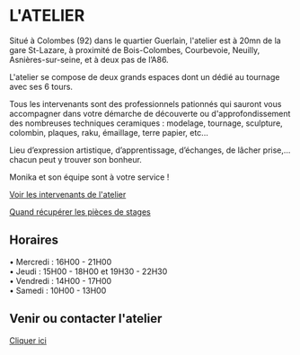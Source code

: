 <!--reste à rajouter des photos-->

# L'ATELIER  
Situé à Colombes (92) dans le quartier Guerlain, l'atelier est à 20mn de la gare St-Lazare, à proximité de Bois-Colombes, Courbevoie, Neuilly, Asnières-sur-seine, et à deux pas de l’A86.  

L'atelier se compose de deux grands espaces dont un dédié au tournage avec ses 6 tours.  

Tous les intervenants sont des professionnels pationnés qui sauront vous accompagner dans votre démarche de découverte ou d'approfondissement des nombreuses techniques ceramiques : modelage, tournage, sculpture, colombin, plaques, raku, émaillage, terre papier, etc...  

Lieu d’expression artistique, d’apprentissage, d’échanges, de lâcher prise,… chacun peut y trouver son bonheur.  

Monika et son équipe sont à votre service !   



[Voir les intervenants de l'atelier](intervenants_fansdeterre)  

[Quand récupérer les pièces de stages](recuperation_pieces) 

## Horaires  
•	Mercredi : 16H00 - 21H00  
•	Jeudi : 15H00 - 18H00 et 19H30 - 22H30  
•	Vendredi : 14H00 - 17H00  
•	Samedi : 10H00 - 13H00  


## Venir ou contacter l'atelier  
[Cliquer ici](pages/contact)

